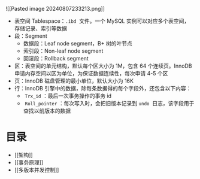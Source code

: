![[Pasted image 20240807233213.png]]

* 表空间 Tablespace：`.ibd` ​ 文件。一个 MySQL 实例可以对应多个表空间，存储记录、索引等数据
* 段：Segment
    * 数据段：Leaf node segment，B+ 树的叶节点
    * 索引段：Non-leaf node segment
    * 回滚段：Rollback segment
* 区：表空间的单元结构，默认每个区大小为 1M，包含 64 个连续页。InnoDB 申请内存空间以区为单位，为保证数据连续性，每次申请 4-5 个区
* 页：InnoDB 磁盘管理的最小单位，默认大小为 16K
* 行：InnoDB 引擎中的数据，除每条数据得的每个字段外，还包含以下内容：
    * ​ `Trx_id` ​：最后一次事务操作的事务 id
    * ​ `Roll_pointer` ​：每次写入时，会把旧版本记录到 `undo` ​ 日志，该字段用于查找以前版本的数据
# 目录

- [[架构]]
- [[事务原理]]
- [[多版本并发控制]]
